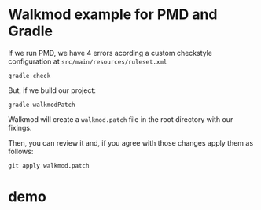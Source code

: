 Walkmod example for PMD and Gradle
========================================


If we run PMD, we have 4 errors acording a custom checkstyle configuration
at `src/main/resources/ruleset.xml`

```
gradle check
```

But, if we build our project:

```
gradle walkmodPatch
```

Walkmod will create a `walkmod.patch` file in the root directory with our fixings.

Then, you can review it and, if you agree with those changes apply them
as follows:

```
git apply walkmod.patch
```
# demo
